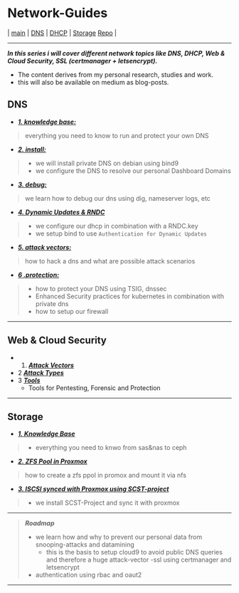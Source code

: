 # Network-Guides





 | [main](https://ji-podhead.github.io/Network-Guides) | [DNS](https://ji-podhead.github.io/Network-Guides/DNS) | [DHCP](https://ji-podhead.github.io/Network-Guides/DHCP) | [Storage](https://ji-podhead.github.io/Network-Guides/storage) [Repo](https://github.com/ji-podhead/Network-Guides/) |
 
---


***In this series i will cover different network topics like DNS, DHCP, Web & Cloud Security, SSL (certmanager + letsencrypt).*** 
- The content derives from my personal research, studies and work.
- this will also be available on medium as blog-posts.


## DNS 
- [***1. knowledge base:***](https://ji-podhead.github.io/Network-Guides/DNS/Knowledge%20Base)
> everything you need to know to run and protect your own DNS
- [***2. install:***](https://ji-podhead.github.io/Network-Guides/DNS/install)
>  - we will install private DNS on debian using bind9
>  - we configure the DNS to resolve our personal Dashboard Domains
- [***3. debug:***](https://ji-podhead.github.io/Network-Guides/DNS/testAndDebug)
> we learn how to debug our dns using dig, nameserver logs, etc
- [***4. Dynamic Updates & RNDC***](https://ji-podhead.github.io/Network-Guides/DNS/Dynmaic_Updates_%26_RNDC)
>  - we configure our dhcp in combination with a RNDC.key
>  - we setup bind to use `Authentication for Dynamic Updates`
- [***5. attack vectors:***](https://ji-podhead.github.io/Network-Guides/DNS/attackVectorsAndScenario)
> how to hack a dns and what are  possible attack scenarios 
- [***6 .protection:***](https://ji-podhead.github.io/Network-Guides/DNS/protection)
> - how to protect your DNS using TSIG, dnssec
> - Enhanced Security practices for kubernetes in combination with private dns
> - how to setup our firewall

----
## Web & Cloud Security
- 1. [***Attack Vectors***](https://ji-podhead.github.io/Network-Guides/Security/AttackVectors)
- 2 [***Attack Types***](https://ji-podhead.github.io/Network-Guides/Security/AttackTypes)
- 3 [***Tools***](https://ji-podhead.github.io/Network-Guides/Security/Tools)
	- Tools for Pentesting, Forensic and Protection
---
## Storage
- [***1. Knowledge Base***](https://ji-podhead.github.io/Network-Guides/storage/Knowledge%20Base/)
> - everything you need to knwo from sas&nas to ceph
- [***2. ZFS Pool in Proxmox***](https://ji-podhead.github.io/Network-Guides/storage/zfs&proxmox/)
> how to create a zfs ppol in promox and mount it via nfs  
- [***3. ISCSI synced with Proxmox using SCST-project***](https://ji-podhead.github.io/Network-Guides/storage/iscsi/)
> - we install SCST-Project and sync it with proxmox
---

> ***Roadmap***
> - we learn how and why to prevent our personal data from snooping-attacks and datamining
>   - this is the basis to setup cloud9 to avoid public DNS queries and therefore a huge attack-vector
> -ssl using certmanager and letsencrypt
> - authentication using rbac and oaut2
---
